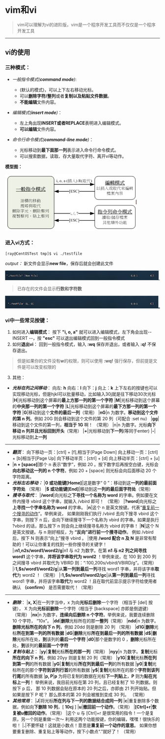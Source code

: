 # vim和vi
> vim可以理解为vi的进阶版，vim是一个程序开发工具而不仅仅是一个程序开发工具
---
## vi的使用

### 三种模式：
- *一般指令模式(**command mode**)*:
    - (默认的模式)，可以上下左右移动光标。
    - 可以**删除字符/整列**或者**复制以及粘贴文件数据**。
    - **不能编辑**文件内容。

- *编辑模式(**insert mode**)*：
    - 左上角出现**INSERT或者REPLACE**表明进入编辑模式。
    - **可以编辑**文件内容。
- *命令行命令模式(**command-line mode**)*：
    - 光标移动到**最下面那一列**表示进入命令行命令模式。
    - 可以搜索数据，读取、存大量取代字符、离开vi等动作。

**模型图：**

![0](/img/11Chapter/Capture.PNG)


### 进入vi方式：
```Shell
[ray@CentOSTest tmp]$ vi ./testfile
```
*output：*
新文件会显示**new file**，保存后就会创建此文件

![0](/img/11Chapter/Capture1.PNG)

> 已存在的文件会显示**行数和字符数**

![0](/img/11Chapter/Capture2.PNG)

### vi中一些常见按键：
1. 如何进入**编辑模式**：
按下 **"i, o, a"** 就可以进入编辑模式，左下角会出现-- INSERT --，按 **"esc"** 可以退出编辑模式回到一般指令模式
2. 如何**退出vi**：
回到一般指令模式，输入 **:wq** 保存并退出，或者输入 **:q!** 不保存退出。
> 但是如果你的文件没有**w**的权限，则可以使用 **:wq!** 强行保存，但前提是文件是可以改变权限的
3. 其他：
- _**光标在列之间移动**_：
向左: **h**
向右：**l**
向下：**j**
向上：**k**
上下左右的按键也可以实现移动光标，但是hjkl可以批量移动，比如输入30j就是往下移动30次光标
|**H**|光标移动到这个屏幕的**最上方那一列的第一个字符**
|**M**|光标移动到这个屏幕的**中央那一列的第一个字符**
|**L**|光标移动到这个屏幕的**最下方那一列的第一个字符**
|**G**|移动到这个**文件的最后一列**（常用）
|**nG**|n 为数字。**移动到这个文件的第 n 列**。例如 20G 则会移动到这个文件的第 20 列（可配合 :set nu）
|**gg**|移动到这个文件的第一列，**相当于 1G** 啊！ （常用）
|n<Enter>|n 为数字。光标**向下移动 n 列并且光标回到开头**（常用）
|**+**|光标移动到**下一列**(等同于enter)
|**-**|光标移动到**上一列**
---
- **_翻页_**：
向下移动一页：[ctrl] + [f],相当于[Page Down]
向上移动一页：[ctrl] + [b]相当于[Page Up]
向下移动半页：[ctrl] + [d]
向上移动半页：[ctrl] + [u]
- |**n + [space]**|那个 n 表示“数字”，例如 20 。按下数字后再按空白键，光标会**向右移动这一列的 n 个字符**。例如 20 + [space] 则光标会向后面移动 20 个字符距离。
- **_光标左右移动：_**
|**0 或功能键[Home]**|这是数字“ 0 ”：移动到这**一列的最前面字符处** （常用）
|**\$ 或功能键[End]**|移动到这**一列的最后面字符处**（常用）
- **_搜寻与取代_**：
|**/word**|向光标之**下寻找一个名称为 word** 的字串。例如要在文件内搜寻 vbird 这个字串，就输入 /vbird 即可！ （常用）
|**?word**|向光标之**上寻找一个字串名称为 word** 的字串。
|**n**|这个 n 是英文按键。代表“<u>重复前一个搜寻的动作</u>”。举例来说， 如果刚刚我们执行 /vbird 去向下搜寻 vbird 这个字串，则按下 n 后，会向下继续搜寻下一个名称为 vbird 的字串。如果是执行 ?vbird 的话，那么按下 n 则会向上继续搜寻名称为 vbird 的字串！
|**N**|这个 N 是英文按键。与 n 刚好相反，为 **“反向”进行前一个搜寻动作**。 例如 /vbird 后，按下 N 则表示“向上”搜寻 vbird 。
|使用 **/word 配合 n 及 N** 是非常有帮助的！可以让你重复的找到一些你搜寻的关键字！
|**:n1,n2s/word1/word2/g**|n1 与 n2 为数字。在第 **n1 与 n2 列之间寻找 word1** 这个字串，**并将该字串取代为 word2** ！举例来说，在 100 到 200 列之间搜寻 vbird 并取代为 VBIRD 则：“:100,200s/vbird/VBIRD/g”。（常用）
|**:1,\$s/word1/word2/g**|从**第一列到最后一列**寻找 word1 字串，并将该字串**取代**为 word2 ！（常用）
|**:1,\$s/word1/word2/gc**|从**第一列到最后一列**寻找 word1 字串，并将该字串**取代**为 word2 ！且在取代前显示提示字符给使用者确认 **（confirm）** 是否需要取代！（常用）
---
- **_删除_**：
|**x, X**|在一列字当中，x 为向**光标后删除**一个字符 （相当于 [del] 按键）， X 为向**光标前删除**一个字符（相当于 [backspace] 亦即是倒退键） （常用）
|**nx**|n 为数字，**连续向后删除 n 个字符**。举例来说，我要连续删除 10 个字符， “10x”。
|**dd**|**删除**光标所在的那**一整列**（常用）
|**ndd**|n 为数字。**删除光标所在的向下 n 列**，例如 20dd 则是删除 20 列 （常用）
|**d1G**|**删除**光标**所在到第一列的所有数据**
|**dG**|**删除**光标**所在到最后一列的所有数据**
|**d\$**|**删除**光标所在处，**到**该列的**最后一个字符**
|**d0**|那个是数字的 0 ，**删除**光标所在处，**到**该列的**最前面一个字符**
- **_复制与贴上_**：
|**yy**|**复制**光标**所在的那一列**（常用）
|**nyy**|n 为数字。**复制**光标**所在的向下 n 列**，例如 20yy 则是复制 20 列（常用）
|**y1G**|**复制**光标**所在列到第一列**的所有数据
|**yG**|**复制**光标**所在列到最后一列**的所有数据
|**y0**|**复制**光标所在的那个**字符到该列行首**的所有数据
|**y$**|**复制**光标所在的那个**字符到该列行尾**的所有数据
|**p, P**|**p** 为将已复制的数据在光标**下一列贴上**，**P** 则为**贴在光标上一列**！ 举例来说，我目前光标在第 20 列，且已经复制了 10 列数据。则按下 p 后， 那 10 列数据会贴在原本的 20 列之后，亦即由 21 列开始贴。但如果是按下 P 呢？ 那么原本的第 20 列会被推到变成 30 列。 （常用）
- **_其他常用_**：
|**J**|将光标**所在列与下一列的数据结合成同一列**
|**c**|重复删除多个数据，例如向**下删除 10 列**，[ **10cj** ]
|**u**|**撤回前一个动作**。（常用）
|**[Ctrl]+r**|**恢复被u撤回的动作**。（常用）
|这个 u 与 [Ctrl]+r 是很常用的指令！一个是复原，另一个则是重做一次～ 利用这两个功能按键，你的编辑，嘿嘿！很快乐的啦！
|**.**|不要怀疑！这就是小数点！意思是**重复前一个动作的意思**。 如果你想要重复删除、重复贴上等等动作，按下小数点“.”就好了！ （常用）